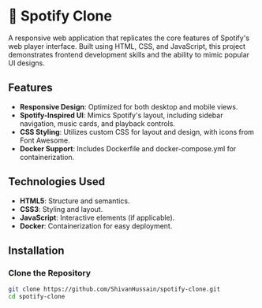 # 🎵 Spotify Clone

A responsive web application that replicates the core features of Spotify's web player interface. Built using HTML, CSS, and JavaScript, this project demonstrates frontend development skills and the ability to mimic popular UI designs.

##  Features

- **Responsive Design**: Optimized for both desktop and mobile views.
- **Spotify-Inspired UI**: Mimics Spotify's layout, including sidebar navigation, music cards, and playback controls.
- **CSS Styling**: Utilizes custom CSS for layout and design, with icons from Font Awesome.
- **Docker Support**: Includes Dockerfile and docker-compose.yml for containerization.

##  Technologies Used

- **HTML5**: Structure and semantics.
- **CSS3**: Styling and layout.
- **JavaScript**: Interactive elements (if applicable).
- **Docker**: Containerization for easy deployment.

##  Installation

### Clone the Repository

```bash
git clone https://github.com/ShivanHussain/spotify-clone.git
cd spotify-clone
```


